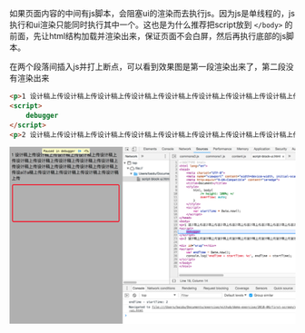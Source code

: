 

如果页面内容的中间有js脚本，会阻塞ui的渲染而去执行js。因为js是单线程的，js执行和ui渲染只能同时执行其中一个。这也是为什么推荐把script放到 `</body>` 的前面，先让html结构加载并渲染出来，保证页面不会白屏，然后再执行底部的js脚本。

在两个段落间插入js并打上断点，可以看到效果图是第一段渲染出来了，第二段没有渲染出来

```html
<p>1 设计稿上传设计稿上传设计稿上传设计稿上传设计稿上传设计稿上传设计稿上传设计稿上传设计稿上传设计稿上传设计稿上传设计稿上传设计稿上传设计稿上传设计稿上传设a计a稿上传设计稿上传设计稿上传设计稿上传设计稿上传</p>
<script>
    debugger
</script>
<p>2 设计稿上传设计稿上传设计稿上传设计稿上传设计稿上传设计稿上传设计稿上传设计稿上传设计稿上传设计稿上传设计稿上传设计稿上传设计稿上传设计稿上传设计稿上传设a计a稿上传设计稿上传设计稿上传设计稿上传设计稿上传</p>
```

![script-block-ui](https://github.com/bmxklYzj/demo-exercise/raw/master/markdownImage/2018/script-block-ui.png)